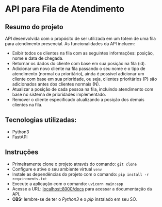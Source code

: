 # API para Fila de Atendimento

## Resumo do projeto
API desenvolvida com o propósito de ser utilizada em um totem de uma fila para atendimento presencial.
As funcionalidades da API incluem:
* Exibir todos os clientes na fila com as seguintes informações: posição, nome e data de chegada.
* Retornar os dados do cliente com base em sua posição na fila (id).
* Adicionar um novo cliente na fila passando o seu nome e o tipo de atendimento (normal ou prioritário), ainda é
possível adicionar um cliente com base em sua prioridade, ou seja, clientes prioritários (P) são adicionados antes dos
clientes normais (N).
* Atualizar a posição de cada pessoa na fila, incluindo atendimento com base no sistema de prioridades implementado.
* Remover o cliente especificado atualizando a posição dos demais clientes na fila.

## Tecnologias utilizadas:
* Python3
* FastAPI

## Instruções
* Primeiramente clone o projeto através do comando: `git clone`
* Configure e ative o seu ambiente virtual `venv`
* Instale as dependências do projeto com o comando: `pip install -r requirements.txt`
* Execute a aplicação com o comando: `uvicorn main:app`
* Acesse a URL: [localhost:8000/docs](http://localhost:8000/docs)
 para acessar a documentação da API.
* <strong>OBS:</strong> lembre-se de ter o <i>Python3</i> e o <i>pip</i> instalado em seu SO.